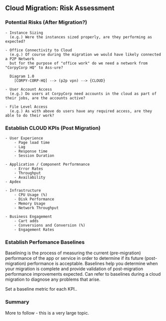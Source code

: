 ## Cloud Migration: Risk Assessment

### Potential Risks (After Migration?)
    - Instance Sizing 
      (e.g.) Were the instances sized properly, are they performing as expected?

    - Office Connectivity to Cloud
      (e.g.) Of course during the migration we would have likely connected a P2P Network 
      but for the purpose of "office work" do we need a network from "CorpyCorp HQ" to Ass-ure?
      
      Diagram 1.0
        [CORPY-CORP-HQ] --> (p2p vpn) --> {CLOUD}

    - User Account Access
      (e.g.) Do users at CorpyCorp need accounts in the cloud as part of their jobs, are the accounts active?

    - File Level Access
      (e.g.) As with above do users have any required access, are they able to do their work?


### Establish CLOUD KPIs (Post Migration)

    - User Experience
        - Page load time
        - Lag
        - Response time
        - Session Duration

    - Application / Component Performnance
        - Error Rates
        - Throughput
        - Availability
	- Apdex

    - Infrastructure
        - CPU Usage (%)
        - Disk Performance
        - Memory Usage
        - Network Throughput

    - Business Engagement
        - Cart adds
        - Conversions and Conversion (%)
        - Engagement Rates

### Establish Perfomance Baselines

Baselining is the process of measuring the current (pre-migration) performance of the app or service in order to determine
if its future (post-migration) performance is acceptable. Baselines help you determine when your migration is complete and
provide validation of post-migration performance improvements expected. Can refer to baselines during a cloud migration to
diagnose any problems that arise.

Set a baseline metric for each KPI.. 
    
### Summary
More to follow - this is a very large topic. 

